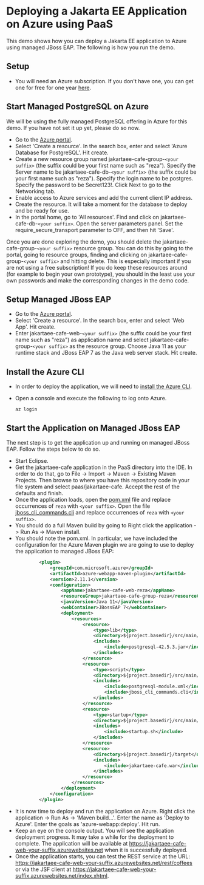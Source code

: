 # Deploying a Jakarta EE Application on Azure using PaaS
This demo shows how you can deploy a Jakarta EE application to Azure using managed JBoss EAP. The following is how you run the demo.

## Setup
* You will need an Azure subscription. If you don't have one, you can get one for free for one year [here](https://azure.microsoft.com/en-us/free).

## Start Managed PostgreSQL on Azure
We will be using the fully managed PostgreSQL offering in Azure for this demo. If you have not set it up yet, please do so now. 

* Go to the [Azure portal](http://portal.azure.com).
* Select 'Create a resource'. In the search box, enter and select 'Azure Database for PostgreSQL'. Hit create.
* Create a new resource group named jakartaee-cafe-group-`<your suffix>` (the suffix could be your first name such as "reza"). Specify the Server name to be jakartaee-cafe-db-`<your suffix>` (the suffix could be your first name such as "reza"). Specify the login name to be postgres. Specify the password to be Secret123!. Click Next to go to the Networking tab.
* Enable access to Azure services and add the current client IP address.
* Create the resource. It will take a moment for the database to deploy and be ready for use.
* In the portal home, go to 'All resources'. Find and click on jakartaee-cafe-db-`<your suffix>`. Open the server parameters panel. Set the require_secure_transport parameter to OFF, and then hit 'Save'.

Once you are done exploring the demo, you should delete the jakartaee-cafe-group-`<your suffix>` resource group. You can do this by going to the portal, going to resource groups, finding and clicking on jakartaee-cafe-group-`<your suffix>` and hitting delete. This is especially important if you are not using a free subscription! If you do keep these resources around (for example to begin your own prototype), you should in the least use your own passwords and make the corresponding changes in the demo code.

## Setup Managed JBoss EAP
* Go to the [Azure portal](http://portal.azure.com).
* Select 'Create a resource'. In the search box, enter and select 'Web App'. Hit create.
* Enter jakartaee-cafe-web-`<your suffix>` (the suffix could be your first name such as "reza") as application name and select jakartaee-cafe-group-`<your suffix>` as the resource group. Choose Java 11 as your runtime stack and JBoss EAP 7 as the Java web server stack. Hit create.

## Install the Azure CLI
* In order to deploy the application, we will need to [install the Azure CLI](https://docs.microsoft.com/en-us/cli/azure/install-azure-cli?view=azure-cli-latest).
* Open a console and execute the following to log onto Azure.

	```
	az login
	```
## Start the Application on Managed JBoss EAP
The next step is to get the application up and running on managed JBoss EAP. Follow the steps below to do so.

* Start Eclipse.
* Get the jakartaee-cafe application in the PaaS directory into the IDE. In order to do that, go to File -> Import -> Maven -> Existing Maven Projects. Then browse to where you have this repository code in your file system and select paas/jakartaee-cafe. Accept the rest of the defaults and finish.
* Once the application loads, open the [pom.xml](jakartaee-cafe/pom.xml) file and replace occurrences of `reza` with `<your suffix>`. Open the file [jboss_cli_commands.cli](jakartaee-cafe/src/main/jboss/config/jboss_cli_commands.cli) and replace occurrences of `reza` with `<your suffix>`.
* You should do a full Maven build by going to Right click the application -> Run As -> Maven install.
* You should note the pom.xml. In particular, we have included the configuration for the Azure Maven plugin we are going to use to deploy the application to managed JBoss EAP:

```xml
            <plugin>
                <groupId>com.microsoft.azure</groupId>
                <artifactId>azure-webapp-maven-plugin</artifactId>
                <version>2.11.1</version>
                <configuration>
                    <appName>jakartaee-cafe-web-reza</appName>
                    <resourceGroup>jakartaee-cafe-group-reza</resourceGroup>
                    <javaVersion>Java 11</javaVersion>
                    <webContainer>JBossEAP 7</webContainer>
                    <deployment>
                        <resources>
                            <resource>
                                <type>lib</type>
                                <directory>${project.basedir}/src/main/jboss/config</directory>
                                <includes>
                                    <include>postgresql-42.5.3.jar</include>
                                </includes>
                            </resource>
                            <resource>
                                <type>script</type>
                                <directory>${project.basedir}/src/main/jboss/config</directory>
                                <includes>
                                    <include>postgresql-module.xml</include>
                                    <include>jboss_cli_commands.cli</include>
                                </includes>
                            </resource>
                            <resource>
                                <type>startup</type>
                                <directory>${project.basedir}/src/main/jboss/config</directory>
                                <includes>
                                    <include>startup.sh</include>
                                </includes>
                            </resource>
                            <resource>
                                <directory>${project.basedir}/target</directory>
                                <includes>
                                    <include>jakartaee-cafe.war</include>
                                </includes>
                            </resource>
                        </resources>
                    </deployment>
                </configuration>
            </plugin>
```

* It is now time to deploy and run the application on Azure. Right click the application -> Run As -> 'Maven build...'. Enter the name as 'Deploy to Azure'. Enter the goals as 'azure-webapp:deploy'. Hit run.
* Keep an eye on the console output. You will see the application deployment progress. It may take a while for the deployment to complete. The application will be available at https://jakartaee-cafe-web-your-suffix.azurewebsites.net when it is successfully deployed.
* Once the application starts, you can test the REST service at the URL: https://jakartaee-cafe-web-your-suffix.azurewebsites.net/rest/coffees or via the JSF client at https://jakartaee-cafe-web-your-suffix.azurewebsites.net/index.xhtml.
